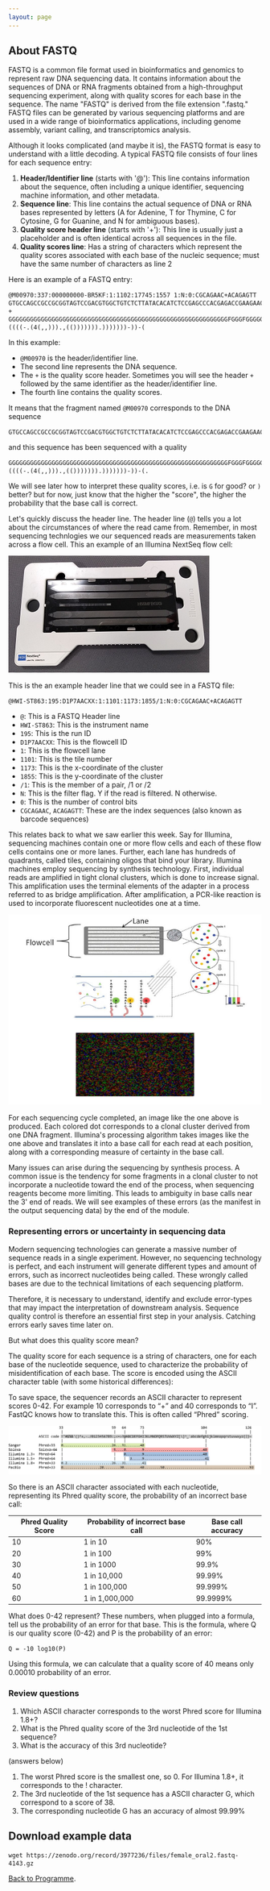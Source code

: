 ```yaml
---
layout: page
---
```


## About FASTQ 
FASTQ is a common file format used in bioinformatics and genomics to represent raw DNA sequencing data. It contains information about the sequences of DNA or RNA fragments obtained from a high-throughput sequencing experiment, along with quality scores for each base in the sequence. The name "FASTQ" is derived from the file extension ".fastq." FASTQ files can be generated by various sequencing platforms and are used in a wide range of bioinformatics applications, including genome assembly, variant calling, and transcriptomics analysis.

Although it looks complicated (and maybe it is), the FASTQ format is easy to understand with a little decoding. A typical FASTQ file consists of four lines for each sequence entry:

1. **Header/Identifier line** (starts with '@'): This line contains information about the sequence, often including a unique identifier, sequencing machine information, and other metadata.
2. **Sequence line**: This line contains the actual sequence of DNA or RNA bases represented by letters (A for Adenine, T for Thymine, C for Cytosine, G for Guanine, and N for ambiguous bases).
3. **Quality score header line** (starts with '+'): This line is usually just a placeholder and is often identical across all sequences in the file.
4. **Quality scores line**: Has a string of characters which represent the quality scores associated with each base of the nucleic sequence; must have the same number of characters as line 2

Here is an example of a FASTQ entry:

```
@M00970:337:000000000-BR5KF:1:1102:17745:1557 1:N:0:CGCAGAAC+ACAGAGTT
GTGCCAGCCGCCGCGGTAGTCCGACGTGGCTGTCTCTTATACACATCTCCGAGCCCACGAGACCGAAGAACATCTCGTATGCCGTCTTCTGCTTGAAAAAAAAAAAAAAAAAAAACAAAAAAAAAAAAAGAAGCAAATGACGATTCAAGAAAGAAAAAAACACAGAATACTAACAATAAGTCATAAACATCATCAACATAAAAAAGGAAATACACTTACAACACATATCAATATCTAAAATAAATGATCAGCACACAACATGACGATTACCACACATGTGTACTACAAGTCAACTA
+
GGGGGGGGGGGGGGGGGGGGGGGGGGGGGGGGGGGGGGGGGGGGGGGGGGGGGGGGGGGGGFGGGFGGGGGGAFFGGFGGGGGGGGFGGGGGGGGGGGGGGFGGG+38+35*311*6,,31=******441+++0+0++0+*1*2++2++0*+*2*02*/***1*+++0+0++38++00++++++++++0+0+2++*+*+*+*+*****+0**+0**+***+)*.***1**//*)***)/)*)))*)))*),)0(((-((((-.(4(,,))).,(())))))).)))))))-))-(
```

In this example:
- `@M00970` is the header/identifier line.
- The second line represents the DNA sequence.
- The `+` is the quality score header. Sometimes you will see the header `+` followed by the same identifier as the header/identifier line.
- The fourth line contains the quality scores.

It means that the fragment named `@M00970` corresponds to the DNA sequence 
```
GTGCCAGCCGCCGCGGTAGTCCGACGTGGCTGTCTCTTATACACATCTCCGAGCCCACGAGACCGAAGAACATCTCGTATGCCGTCTTCTGCTTGAAAAAAAAAAAAAAAAAAAACAAAAAAAAAAAAAGAAGCAAATGACGATTCAAGAAAGAAAAAAACACAGAATACTAACAATAAGTCATAAACATCATCAACATAAAAAAGGAAATACACTTACAACACATATCAATATCTAAAATAAATGATCAGCACACAACATGACGATTACCACACATGTGTACTACAAGTCAACTA 
```
and this sequence has been sequenced with a quality 
```
GGGGGGGGGGGGGGGGGGGGGGGGGGGGGGGGGGGGGGGGGGGGGGGGGGGGGGGGGGGGGFGGGFGGGGGGAFFGGFGGGGGGGGFGGGGGGGGGGGGGGFGGG+38+35*311*6,,31=******441+++0+0++0+*1*2++2++0*+*2*02*/***1*+++0+0++38++00++++++++++0+0+2++*+*+*+*+*****+0**+0**+***+)*.***1**//*)***)/)*)))*)))*),)0(((-((((-.(4(,,))).,(())))))).)))))))-))-(.
```

We will see later how to interpret these quality scores, i.e. is `G` for good? or `)` better? but for now, just know that the higher the "score", the higher the probability that the base call is correct. 

Let's quickly discuss the header line. The header line (`@`) tells you a lot about the circumstances of where the read came from. Remember, in most sequencing technlogies we our sequenced reads are measurements taken across a flow cell. This an example of an Illumina NextSeq flow cell: 

![Alt text](image-5.png)

This is the an example header line that we could see in a FASTQ file:

```
@HWI-ST863:195:D1P7AACXX:1:1101:1173:1855/1:N:0:CGCAGAAC+ACAGAGTT
```

* `@`: This is a FASTQ Header line
* `HWI-ST863`: This is the instrument name
* `195`: This is the run ID
* `D1P7AACXX`: This is the flowcell ID
* `1`: This is the flowcell lane
* `1101`: This is the tile number
* `1173`: This is the x-coordinate of the cluster
* `1855`: This is the y-coordinate of the cluster
* `/1`: This is the member of a pair, /1 or /2
* `N`: This is the filter flag. Y if the read is filtered. N otherwise.
* `0`: This is the number of control bits
* `CGCAGAAC`, `ACAGAGTT`: These are the index sequences (also known as barcode sequences)

This relates back to what we saw earlier this week. Say for Illumina, sequencing machines contain one or more flow cells and each of these flow cells contains one or more lanes. Further, each lane has hundreds of quadrants, called tiles, containing oligos that bind your library.  Illumina machines employ sequencing by synthesis technology. First, individual reads are amplified in tight clonal clusters, which is done to increase signal. This amplification uses the terminal elements of the adapter in a process referred to as bridge amplification. After amplification, a PCR-like reaction is used to incorporate fluorescent nucleotides one at a time.

![Alt text](image-3.png)

For each sequencing cycle completed, an image like the one above is produced. Each colored dot corresponds to a clonal cluster derived from one DNA fragment. Illumina's processing algorithm takes images like the one above and translates it into a base call for each read at each position, along with a corresponding measure of certainty in the base call.

Many issues can arise during the sequencing by synthesis process. A common issue is the tendency for some fragments in a clonal cluster to not incorporate a nucleotide toward the end of the process, when sequencing reagents become more limiting. This leads to ambiguity in base calls near the 3' end of reads. We will see examples of these errors (as the manifest in the output sequencing data) by the end of the module. 


### Representing errors or uncertainty in sequencing data

Modern sequencing technologies can generate a massive number of sequence reads in a single experiment. However, no sequencing technology is perfect, and each instrument will generate different types and amount of errors, such as incorrect nucleotides being called. These wrongly called bases are due to the technical limitations of each sequencing platform.

Therefore, it is necessary to understand, identify and exclude error-types that may impact the interpretation of downstream analysis. Sequence quality control is therefore an essential first step in your analysis. Catching errors early saves time later on.

But what does this quality score mean?

The quality score for each sequence is a string of characters, one for each base of the nucleotide sequence, used to characterize the probability of misidentification of each base. The score is encoded using the ASCII character table (with some historical differences):

To save space, the sequencer records an ASCII character to represent scores 0-42. For example 10 corresponds to “+” and 40 corresponds to “I”. FastQC knows how to translate this. This is often called “Phred” scoring.

![Sequence data quality](/seq-data/seq-quality.png)

So there is an ASCII character associated with each nucleotide, representing its Phred quality score, the probability of an incorrect base call:

| Phred Quality Score | Probability of incorrect base call | Base call accuracy |
|---------------------|------------------------------------|--------------------|
| 10                  | 1 in 10                            | 90%                |
| 20                  | 1 in 100                           | 99%                |
| 30                  | 1 in 1000                          | 99.9%              |
| 40                  | 1 in 10,000                        | 99.99%             |
| 50                  | 1 in 100,000                       | 99.999%            |
| 60                  | 1 in 1,000,000                     | 99.9999%           |

What does 0-42 represent? These numbers, when plugged into a formula, tell us the probability of an error for that base. This is the formula, where Q is our quality score (0-42) and P is the probability of an error:
```
Q = -10 log10(P)
```

Using this formula, we can calculate that a quality score of 40 means only 0.00010 probability of an error.

### Review questions 

1. Which ASCII character corresponds to the worst Phred score for Illumina 1.8+?
1. What is the Phred quality score of the 3rd nucleotide of the 1st sequence?
1. What is the accuracy of this 3rd nucleotide?

(answers below)
1. The worst Phred score is the smallest one, so 0. For Illumina 1.8+, it corresponds to the ! character.
1. The 3rd nucleotide of the 1st sequence has a ASCII character G, which correspond to a score of 38.
1. The corresponding nucleotide G has an accuracy of almost 99.99%

## Download example data 

```
wget https://zenodo.org/record/3977236/files/female_oral2.fastq-4143.gz  
```



[Back to Programme]({{site.baseurl}}/modules/sequencing/week-2-programme/).
